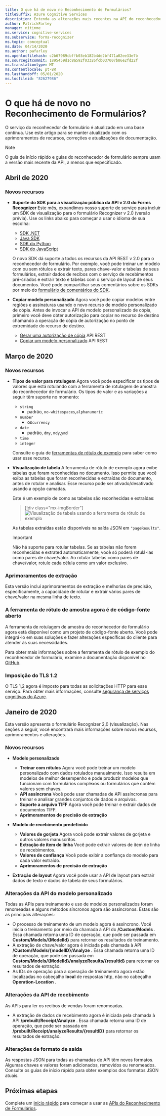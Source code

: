 ```yaml
---
title: O que há de novo no Reconhecimento de Formulários?
titleSuffix: Azure Cognitive Services
description: Entenda as alterações mais recentes na API do reconhecedor de formulário.
author: PatrickFarley
manager: nitinme
ms.service: cognitive-services
ms.subservice: forms-recognizer
ms.topic: conceptual
ms.date: 04/14/2020
ms.author: pafarley
ms.openlocfilehash: c2b67989cbffb03eb182b4de2bf471a02ee33e7b
ms.sourcegitcommit: 1895459d1c8a592f03326fcb037007b86e2fd22f
ms.translationtype: MT
ms.contentlocale: pt-BR
ms.lasthandoff: 05/01/2020
ms.locfileid: "82627986"
---
```

# <a name="whats-new-in-form-recognizer"></a>O que há de novo no Reconhecimento de Formulários?

O serviço do reconhecedor de formulário é atualizado em uma base contínua. Use este artigo para se manter atualizado com os aprimoramentos de recursos, correções e atualizações de documentação.

> [!NOTE]
> O guia de início rápido e guias do reconhecedor de formulário sempre usam a versão mais recente da API, a menos que especificado.

## <a name="april-2020"></a>Abril de 2020

### <a name="new-features"></a>Novos recursos
* **Suporte do SDK para a visualização pública da API v 2.0 do Forms Recognizer** Este mês, expandimos nosso suporte de serviço para incluir um SDK de visualização para o formulário Recognizer v 2.0 (versão prévia). Use os links abaixo para começar a usar o idioma de sua escolha: 
   * [SDK .NET](https://github.com/Azure/azure-sdk-for-net/tree/master/sdk/formrecognizer/Azure.AI.FormRecognizer)
   * [Java SDK](https://github.com/Azure/azure-sdk-for-java/tree/master/sdk/formrecognizer/azure-ai-formrecognizer)
   * [SDK do Python](https://github.com/Azure/azure-sdk-for-python/tree/master/sdk/formrecognizer/azure-ai-formrecognizer)
   * [SDK do JavaScript](https://github.com/Azure/azure-sdk-for-js/tree/master/sdk/formrecognizer/ai-form-recognizer)


  O novo SDK dá suporte a todos os recursos da API REST v 2.0 para o reconhecedor de formulário. Por exemplo, você pode treinar um modelo com ou sem rótulos e extrair texto, pares chave-valor e tabelas de seus formulários, extrair dados de recibos com o serviço de recebimentos pré-criados e extrair texto e tabelas com o serviço de layout de seus documentos. Você pode compartilhar seus comentários sobre os SDKs por meio do [formulário de comentários do SDK](https://aka.ms/FR_SDK_v1_feedback).
 
* **Copiar modelo personalizado** Agora você pode copiar modelos entre regiões e assinaturas usando o novo recurso de modelo personalizado de cópia. Antes de invocar a API de modelo personalizado de cópia, primeiro você deve obter autorização para copiar no recurso de destino chamando a operação de cópia de autorização no ponto de extremidade do recurso de destino.
   * [Gerar uma autorização de cópia](https://westus2.dev.cognitive.microsoft.com/docs/services/form-recognizer-api-v2-preview/operations/CopyCustomFormModelAuthorization) API REST
   * [Copiar um modelo personalizado](https://westus2.dev.cognitive.microsoft.com/docs/services/form-recognizer-api-v2-preview/operations/CopyCustomFormModel) API REST 


## <a name="march-2020"></a>Março de 2020 

### <a name="new-features"></a>Novos recursos

* **Tipos de valor para rotulagem** Agora você pode especificar os tipos de valores que está rotulando com a ferramenta de rotulagem de amostra do reconhecedor de formulário. Os tipos de valor e as variações a seguir têm suporte no momento:
  * `string`
    * padrão, `no-whitespaces`,`alphanumeric`
  * `number`
    * os`currency`
  * `date` 
    * padrão, `dmy`, `mdy`,`ymd`
  * `time`
  * `integer`

  Consulte o guia de [ferramentas de rótulo de exemplo](./quickstarts/label-tool.md#specify-tag-value-types) para saber como usar esse recurso.


* **Visualização de tabela** A ferramenta de rótulo de exemplo agora exibe tabelas que foram reconhecidas no documento. Isso permite que você exiba as tabelas que foram reconhecidas e extraídas do documento, antes de rotular e analisar. Esse recurso pode ser ativado/desativado usando a opção camadas.

  Este é um exemplo de como as tabelas são reconhecidas e extraídas:

  > [!div class="mx-imgBorder"]
  > ![Visualização de tabela usando a ferramenta de rótulo de exemplo](./media/whats-new/formre-table-viz.png)

    As tabelas extraídas estão disponíveis na saída JSON em `"pageResults"`.

  > [!IMPORTANT]
  > Não há suporte para rotular tabelas. Se as tabelas não forem reconhecidas e extrated automaticamente, você só poderá rotulá-las como pares de chave/valor. Ao rotular tabelas como pares de chave/valor, rotule cada célula como um valor exclusivo.

### <a name="extraction-enhancements"></a>Aprimoramentos de extração

Esta versão inclui aprimoramentos de extração e melhorias de precisão, especificamente, a capacidade de rotular e extrair vários pares de chave/valor na mesma linha de texto. 
 
### <a name="sample-labeling-tool-is-now-open-source"></a>A ferramenta de rótulo de amostra agora é de código-fonte aberto

A ferramenta de rotulagem de amostra do reconhecedor de formulário agora está disponível como um projeto de código-fonte aberto. Você pode integrá-lo em suas soluções e fazer alterações específicas do cliente para atender às suas necessidades.

Para obter mais informações sobre a ferramenta de rótulo de exemplo do reconhecedor de formulário, examine a documentação disponível no [GitHub](https://github.com/microsoft/OCR-Form-Tools/blob/master/README.md).

### <a name="tls-12-enforcement"></a>Imposição do TLS 1.2

O TLS 1,2 agora é imposto para todas as solicitações HTTP para esse serviço. Para obter mais informações, consulte [segurança de serviços cognitivas do Azure](../cognitive-services-security.md).

## <a name="january-2020"></a>Janeiro de 2020

Esta versão apresenta o formulário Recognizer 2,0 (visualização). Nas seções a seguir, você encontrará mais informações sobre novos recursos, aprimoramentos e alterações. 

### <a name="new-features"></a>Novos recursos

* **Modelo personalizado**
  * **Treinar com rótulos** Agora você pode treinar um modelo personalizado com dados rotulados manualmente. Isso resulta em modelos de melhor desempenho e pode produzir modelos que funcionam com formulários complexos ou formulários que contêm valores sem chaves.
  * **API assíncrona** Você pode usar chamadas de API assíncronas para treinar e analisar grandes conjuntos de dados e arquivos.
  * **Suporte a arquivo TIFF** Agora você pode treinar e extrair dados de documentos TIFF.
  * **Aprimoramentos de precisão de extração**

* **Modelo de recebimento predefinido**
  * **Valores de gorjeta** Agora você pode extrair valores de gorjeta e outros valores manuscritos.
  * **Extração de item de linha** Você pode extrair valores de item de linha de recebimentos.
  * **Valores de confiança** Você pode exibir a confiança do modelo para cada valor extraído.
  * **Aprimoramentos de precisão de extração**

* **Extração de layout** Agora você pode usar a API de layout para extrair dados de texto e dados de tabela de seus formulários.

### <a name="custom-model-api-changes"></a>Alterações da API do modelo personalizado

Todas as APIs para treinamento e uso de modelos personalizados foram renomeadas e alguns métodos síncronos agora são assíncronos. Estas são as principais alterações:

* O processo de treinamento de um modelo agora é assíncrono. Você inicia o treinamento por meio da chamada à API do **/Custom/Models** . Essa chamada retorna uma ID de operação, que pode ser passada em **Custom/Models/{ModelId}** para retornar os resultados de treinamento.
* A extração de chave/valor agora é iniciada pela chamada à API **/Custom/Models/{modelID}/Analyze** . Essa chamada retorna uma ID de operação, que pode ser passada em **Custom/Models/{ModelId}/analyzeResults/{resultid}** para retornar os resultados de extração.
* As IDs de operação para a operação de treinamento agora estão localizadas no cabeçalho **local** de respostas http, não no cabeçalho **Operation-Location** .

### <a name="receipt-api-changes"></a>Alterações da API de recebimento

As APIs para ler os recibos de vendas foram renomeadas.

* A extração de dados de recebimento agora é iniciada pela chamada à API **/prebuilt/Receipt/Analyze** . Essa chamada retorna uma ID de operação, que pode ser passada em **/prebuilt/Receipt/analyzeResults/{resultID}** para retornar os resultados de extração.

### <a name="output-format-changes"></a>Alterações de formato de saída

As respostas JSON para todas as chamadas de API têm novos formatos. Algumas chaves e valores foram adicionados, removidos ou renomeados. Consulte os guias de início rápido para obter exemplos dos formatos JSON atuais.

## <a name="next-steps"></a>Próximas etapas

Complete um [início rápido](quickstarts/curl-train-extract.md) para começar a usar as [APIs do Reconhecimento de Formulários](https://westus2.dev.cognitive.microsoft.com/docs/services/form-recognizer-api-v2-preview/operations/AnalyzeWithCustomForm).